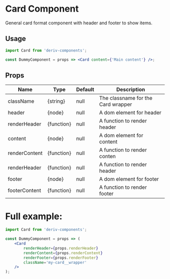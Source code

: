 # Card Component

General card format component with header and footer to show items.

## Usage

```jsx
import Card from 'deriv-components';

const DummyComponent = props => <Card content={'Main content'} />;
```

## Props

| Name          | Type       | Default | Description                        |
| ------------- | ---------- | ------- | ---------------------------------- |
| className     | {string}   | null    | The classname for the Card wrapper |
| header        | {node}     | null    | A dom element for header           |
| renderHeader  | {function} | null    | A function to render header        |
| content       | {node}     | null    | A dom element for content          |
| renderContent | {function} | null    | A function to render conten        |
| renderHeader  | {function} | null    | A function to render header        |
| footer        | {node}     | null    | A dom element for footer           |
| footerContent | {function} | null    | A function to render footer        |

# Full example:

```jsx
import Card from 'deriv-components';

const DummyComponent = props => (
    <Card
        renderHeader={props.renderHeader}
        renderContent={props.renderContent}
        renderFooter={props.renderFooter}
        className='my-card__wrapper'
    />
);
```

